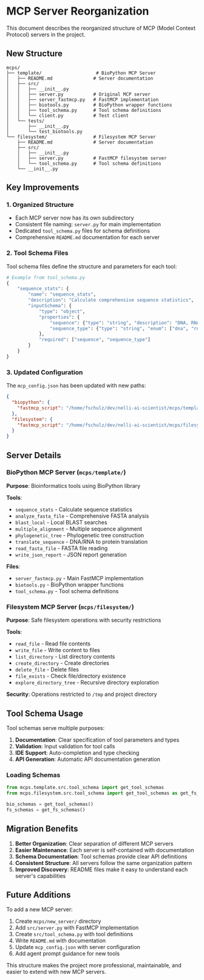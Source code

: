 # MCP Server Reorganization

This document describes the reorganized structure of MCP (Model Context Protocol) servers in the project.

## New Structure

```
mcps/
├── template/                    # BioPython MCP Server  
│   ├── README.md               # Server documentation
│   ├── src/
│   │   ├── __init__.py
│   │   ├── server.py           # Original MCP server
│   │   ├── server_fastmcp.py   # FastMCP implementation
│   │   ├── biotools.py         # BioPython wrapper functions
│   │   ├── tool_schema.py      # Tool schema definitions
│   │   └── client.py           # Test client
│   └── tests/
│       ├── __init__.py
│       └── test_biotools.py
└── filesystem/                 # Filesystem MCP Server
    ├── README.md               # Server documentation  
    ├── src/
    │   ├── __init__.py
    │   ├── server.py           # FastMCP filesystem server
    │   └── tool_schema.py      # Tool schema definitions
    └── __init__.py
```

## Key Improvements

### 1. **Organized Structure**
- Each MCP server now has its own subdirectory
- Consistent file naming: `server.py` for main implementation
- Dedicated `tool_schema.py` files for schema definitions
- Comprehensive `README.md` documentation for each server

### 2. **Tool Schema Files**
Tool schema files define the structure and parameters for each tool:

```python
# Example from tool_schema.py
{
    "sequence_stats": {
        "name": "sequence_stats",
        "description": "Calculate comprehensive sequence statistics",
        "inputSchema": {
            "type": "object",
            "properties": {
                "sequence": {"type": "string", "description": "DNA, RNA, or protein sequence"},
                "sequence_type": {"type": "string", "enum": ["dna", "rna", "protein"]}
            },
            "required": ["sequence", "sequence_type"]
        }
    }
}
```

### 3. **Updated Configuration**
The `mcp_config.json` has been updated with new paths:

```json
{
  "biopython": {
    "fastmcp_script": "/home/fschulz/dev/nelli-ai-scientist/mcps/template/src/server_fastmcp.py"
  },
  "filesystem": {
    "fastmcp_script": "/home/fschulz/dev/nelli-ai-scientist/mcps/filesystem/src/server.py"
  }
}
```

## Server Details

### BioPython MCP Server (`mcps/template/`)

**Purpose**: Bioinformatics tools using BioPython library

**Tools**:
- `sequence_stats` - Calculate sequence statistics
- `analyze_fasta_file` - Comprehensive FASTA analysis
- `blast_local` - Local BLAST searches
- `multiple_alignment` - Multiple sequence alignment
- `phylogenetic_tree` - Phylogenetic tree construction
- `translate_sequence` - DNA/RNA to protein translation
- `read_fasta_file` - FASTA file reading
- `write_json_report` - JSON report generation

**Files**:
- `server_fastmcp.py` - Main FastMCP implementation
- `biotools.py` - BioPython wrapper functions
- `tool_schema.py` - Tool schema definitions

### Filesystem MCP Server (`mcps/filesystem/`)

**Purpose**: Safe filesystem operations with security restrictions

**Tools**:
- `read_file` - Read file contents
- `write_file` - Write content to files
- `list_directory` - List directory contents
- `create_directory` - Create directories
- `delete_file` - Delete files
- `file_exists` - Check file/directory existence
- `explore_directory_tree` - Recursive directory exploration

**Security**: Operations restricted to `/tmp` and project directory

## Tool Schema Usage

Tool schemas serve multiple purposes:

1. **Documentation**: Clear specification of tool parameters and types
2. **Validation**: Input validation for tool calls
3. **IDE Support**: Auto-completion and type checking
4. **API Generation**: Automatic API documentation generation

### Loading Schemas

```python
from mcps.template.src.tool_schema import get_tool_schemas
from mcps.filesystem.src.tool_schema import get_tool_schemas as get_fs_schemas

bio_schemas = get_tool_schemas()
fs_schemas = get_fs_schemas()
```

## Migration Benefits

1. **Better Organization**: Clear separation of different MCP servers
2. **Easier Maintenance**: Each server is self-contained with documentation
3. **Schema Documentation**: Tool schemas provide clear API definitions
4. **Consistent Structure**: All servers follow the same organization pattern
5. **Improved Discovery**: README files make it easy to understand each server's capabilities

## Future Additions

To add a new MCP server:

1. Create `mcps/new_server/` directory
2. Add `src/server.py` with FastMCP implementation
3. Create `src/tool_schema.py` with tool definitions
4. Write `README.md` with documentation
5. Update `mcp_config.json` with server configuration
6. Add agent prompt guidance for new tools

This structure makes the project more professional, maintainable, and easier to extend with new MCP servers.